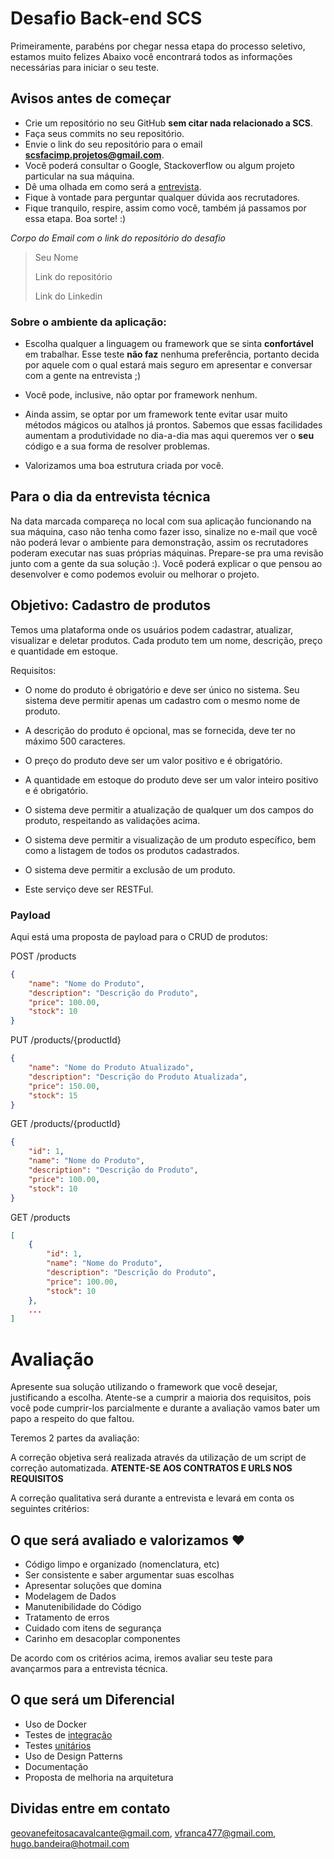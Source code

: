 # Desafio Back-end SCS

Primeiramente, parabéns por chegar nessa etapa do processo seletivo, estamos muito felizes
Abaixo você encontrará todos as informações necessárias para iniciar o seu teste.

## Avisos antes de começar

- Crie um repositório no seu GitHub **sem citar nada relacionado a SCS**.
- Faça seus commits no seu repositório.
- Envie o link do seu repositório para o email **scsfacimp.projetos@gmail.com**.
- Você poderá consultar o Google, Stackoverflow ou algum projeto particular na sua máquina.
- Dê uma olhada em como será a [entrevista](#para-o-dia-da-entrevista-técnica).
- Fique à vontade para perguntar qualquer dúvida aos recrutadores.
- Fique tranquilo, respire, assim como você, também já passamos por essa etapa. Boa sorte! :)

*Corpo do Email com o link do repositório do desafio*

>Seu Nome
>
>
>Link do repositório
>
>Link do Linkedin

### Sobre o ambiente da aplicação:

- Escolha qualquer a linguagem ou framework que se sinta **confortável** em trabalhar. Esse teste **não faz** nenhuma preferência, portanto decida por aquele com o qual estará mais seguro em apresentar e conversar com a gente na entrevista ;)

- Você pode, inclusive, não optar por framework nenhum.

- Ainda assim, se optar por um framework tente evitar usar muito métodos mágicos ou atalhos já prontos. Sabemos que essas facilidades aumentam a produtividade no dia-a-dia mas aqui queremos ver o **seu** código e a sua forma de resolver problemas.

- Valorizamos uma boa estrutura criada por você.

## Para o dia da entrevista técnica
Na data marcada compareça no local com sua aplicação funcionando na sua máquina, caso não tenha como fazer isso, sinalize no e-mail que você não poderá levar o ambiente para demonstração, assim os recrutadores poderam executar nas suas próprias máquinas. Prepare-se pra uma revisão junto com a gente da sua solução :). Você poderá explicar o que pensou ao desenvolver e como podemos evoluir ou melhorar o projeto.

## Objetivo: Cadastro de produtos

Temos uma plataforma onde os usuários podem cadastrar, atualizar, visualizar e deletar produtos. Cada produto tem um nome, descrição, preço e quantidade em estoque.

Requisitos:

- O nome do produto é obrigatório e deve ser único no sistema. Seu sistema deve permitir apenas um cadastro com o mesmo nome de produto.

- A descrição do produto é opcional, mas se fornecida, deve ter no máximo 500 caracteres.

- O preço do produto deve ser um valor positivo e é obrigatório.

- A quantidade em estoque do produto deve ser um valor inteiro positivo e é obrigatório.

- O sistema deve permitir a atualização de qualquer um dos campos do produto, respeitando as validações acima.

- O sistema deve permitir a visualização de um produto específico, bem como a listagem de todos os produtos cadastrados.

- O sistema deve permitir a exclusão de um produto.

- Este serviço deve ser RESTFul.

### Payload

Aqui está uma proposta de payload para o CRUD de produtos:

POST /products

```json
{
    "name": "Nome do Produto",
    "description": "Descrição do Produto",
    "price": 100.00,
    "stock": 10
}
```

PUT /products/{productId}

```json
{
    "name": "Nome do Produto Atualizado",
    "description": "Descrição do Produto Atualizada",
    "price": 150.00,
    "stock": 15
}
```

GET /products/{productId}

```json
{
    "id": 1,
    "name": "Nome do Produto",
    "description": "Descrição do Produto",
    "price": 100.00,
    "stock": 10
}
```

GET /products

```json
[
    {
        "id": 1,
        "name": "Nome do Produto",
        "description": "Descrição do Produto",
        "price": 100.00,
        "stock": 10
    },
    ...
]
```

# Avaliação

Apresente sua solução utilizando o framework que você desejar, justificando a escolha.
Atente-se a cumprir a maioria dos requisitos, pois você pode cumprir-los parcialmente e durante a avaliação vamos bater um papo a respeito do que faltou.

Teremos 2 partes da avaliação:

A correção objetiva será realizada através da utilização de um script de correção automatizada. **ATENTE-SE AOS CONTRATOS E URLS NOS REQUISITOS**



A correção qualitativa será durante a entrevista e levará em conta os seguintes critérios:

## O que será avaliado e valorizamos :heart:
- Código limpo e organizado (nomenclatura, etc)
- Ser consistente e saber argumentar suas escolhas
- Apresentar soluções que domina
- Modelagem de Dados
- Manutenibilidade do Código
- Tratamento de erros
- Cuidado com itens de segurança
- Carinho em desacoplar componentes

De acordo com os critérios acima, iremos avaliar seu teste para avançarmos para a entrevista técnica.


## O que será um Diferencial
- Uso de Docker
- Testes de [integração](https://www.atlassian.com/continuous-delivery/software-testing/types-of-software-testing)
- Testes [unitários](https://www.atlassian.com/continuous-delivery/software-testing/types-of-software-testing)
- Uso de Design Patterns
- Documentação
- Proposta de melhoria na arquitetura


## Dividas entre em contato

geovanefeitosacavalcante@gmail.com,
vfranca477@gmail.com,
hugo.bandeira@hotmail.com

